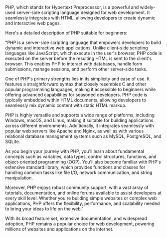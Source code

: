 PHP, which stands for Hypertext Preprocessor, is a powerful and widely-used server-side scripting language designed for web development. It seamlessly integrates with HTML, allowing developers to create dynamic and interactive web pages.

Here's a detailed description of PHP suitable for beginners:

"PHP is a server-side scripting language that empowers developers to build dynamic and interactive web applications. Unlike client-side scripting languages like JavaScript, which execute in the user's browser, PHP code is executed on the server before the resulting HTML is sent to the client's browser. This enables PHP to interact with databases, handle form submissions, manage sessions, and perform other server-side tasks.

One of PHP's primary strengths lies in its simplicity and ease of use. It features a straightforward syntax that closely resembles C and other popular programming languages, making it accessible to beginners while offering advanced capabilities for seasoned developers. PHP code is typically embedded within HTML documents, allowing developers to seamlessly mix dynamic content with static HTML markup.

PHP is highly versatile and supports a wide range of platforms, including Windows, macOS, and Linux, making it suitable for building applications across different environments. Additionally, it integrates seamlessly with popular web servers like Apache and Nginx, as well as with various relational database management systems such as MySQL, PostgreSQL, and SQLite.

As you begin your journey with PHP, you'll learn about fundamental concepts such as variables, data types, control structures, functions, and object-oriented programming (OOP). You'll also become familiar with PHP's extensive standard library, which provides functions and classes for handling common tasks like file I/O, network communication, and string manipulation.

Moreover, PHP enjoys robust community support, with a vast array of tutorials, documentation, and online forums available to assist developers at every skill level. Whether you're building simple websites or complex web applications, PHP offers the flexibility, performance, and scalability needed to bring your ideas to life on the web."

With its broad feature set, extensive documentation, and widespread adoption, PHP remains a popular choice for web development, powering millions of websites and applications on the internet.
